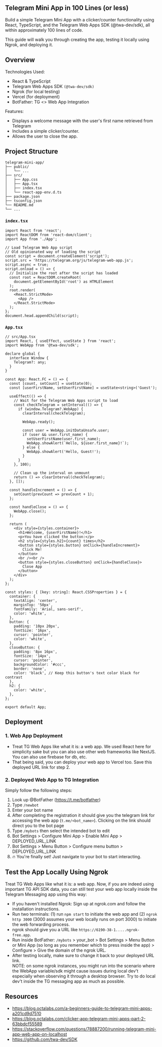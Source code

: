 ## Telegram Mini App in 100 Lines (or less)
Build a simple Telegram Mini App with a clicker/counter functionality using React, TypeScript, and the Telegram Web Apps SDK (@twa-dev/sdk), all within approximately 100 lines of code.

This guide will walk you through creating the app, testing it locally using Ngrok, and deploying it.

## Overview
Technologies Used:
- React & TypeScript
- Telegram Web Apps SDK `(@twa-dev/sdk)`
- Ngrok (for local testing)
- Vercel (for deployment)
- BotFather: TG <> Web App Integration

  
Features:
- Displays a welcome message with the user's first name retrieved from Telegram
- Includes a simple clicker/counter.
- Allows the user to close the app.

## Project Structure
```
telegram-mini-app/
├── public/
│   └── ...
├── src/
│   ├── App.css
│   ├── App.tsx
│   ├── index.tsx
│   └── react-app-env.d.ts
├── package.json
├── tsconfig.json
└── README.md
└── ...

```

### `index.tsx`
```
import React from 'react';
import ReactDOM from 'react-dom/client';
import App from './App';

// Load Telegram Web App script
// Old opinionated way of loading the script
const script = document.createElement('script');
script.src = 'https://telegram.org/js/telegram-web-app.js';
script.async = true;
script.onload = () => {
  // Initialize the root after the script has loaded
  const root = ReactDOM.createRoot(
    document.getElementById('root') as HTMLElement
  );
  root.render(
    <React.StrictMode>
      <App />
    </React.StrictMode>
  );
};
document.head.appendChild(script);
```

### `App.tsx`
```
// src/App.tsx
import React, { useEffect, useState } from 'react';
import WebApp from '@twa-dev/sdk';

declare global {
  interface Window {
    Telegram?: any;
  }
}

const App: React.FC = () => {
  const [count, setCount] = useState(0);
  const [userFirstName, setUserFirstName] = useState<string>('Guest');

  useEffect(() => {
    // Wait for the Telegram Web Apps script to load
    const checkTelegram = setInterval(() => {
      if (window.Telegram?.WebApp) {
        clearInterval(checkTelegram);

        WebApp.ready();

        const user = WebApp.initDataUnsafe.user;
        if (user && user.first_name) {
          setUserFirstName(user.first_name);
          WebApp.showAlert(`Hello, ${user.first_name}!`);
        } else {
          WebApp.showAlert('Hello, Guest!');
        }
      }
    }, 100);

    // Clean up the interval on unmount
    return () => clearInterval(checkTelegram);
  }, []);

  const handleIncrement = () => {
    setCount(prevCount => prevCount + 1);
  };

  const handleClose = () => {
    WebApp.close();
  };

  return (
    <div style={styles.container}>
      <h1>Welcome, {userFirstName}!</h1>
      <p>You have clicked the button:</p>
      <h2 style={styles.h2}>{count} times</h2>
      <button style={styles.button} onClick={handleIncrement}>
        Click Me!
      </button>
      <br /><br />
      <button style={styles.closeButton} onClick={handleClose}>
        Close App
      </button>
    </div>
  );
};

const styles: { [key: string]: React.CSSProperties } = {
  container: {
    textAlign: 'center',
    marginTop: '50px',
    fontFamily: 'Arial, sans-serif',
    color: 'white',
  },
  button: {
    padding: '10px 20px',
    fontSize: '16px',
    cursor: 'pointer',
    color: 'white',
  },
  closeButton: {
    padding: '8px 16px',
    fontSize: '14px',
    cursor: 'pointer',
    backgroundColor: '#ccc',
    border: 'none',
    color: 'black', // Keep this button's text color black for contrast
  },
  h2: {
    color: 'white',
  },
};

export default App;
```

## Deployment
### 1. Web App Deployment
- Treat TG Web Apps like what it is: a web app. We used React here for simplicity sake but you can also use other web frameworks like NextJS. You can also use firebase for db, etc.
- That being said, you can deploy your web app to Vercel too. Save this deployed URL link for step 2.

### 2. Deployed Web App to TG Integration
Simply follow the following steps:
1. Look up @BotFather (https://t.me/botfather)
2. Type `/newbot`
3. Enter your bot name
4. After completing the registration it should give you the telegram link for accessing the web app (`t.me/<bot_name>`). Clicking on the link should direct you to the bot page
5. Type `/mybots` then select the intended bot to edit
6. Bot Settings > Configure Mini App > Enable Mini App > DEPLOYED_URL_LINK
7. Bot Settings > Menu Button > Configure menu button > DEPLOYED_URL_LINK
8. 🔥 You're finally set! Just navigate to your bot to start interacting.


## Test the App Locally Using Ngrok
Treat TG Web Apps like what it is: a web app. Now, if you are indeed using important TG API SDK data, you can still test your web app locally inside the Telegram Messaging app using this way:


- If you haven't installed Ngrok: Sign up at ngrok.com and follow the installation instructions.
- Run two terminals: (1) run `npm start` to initiate the web app and (2) `ngrok http 3000` (3000 assumes your web locally runs on port 3000) to initiate the web forwarding process.
- ngrok should give you a URL like `https://6190-38-1.....ngrok-free.app`.
- Run inside BotFather: `/mybots` > your_bot > Bot Settings > Menu Button or Mini App (so long as you remember which to press inside the app) > Configure > Give the domain of the ngrok URL.
- After testing locally, make sure to change it back to your deployed URL link.   
NOTE: on some ngrok instances, you might run into the scenario where the WebApp variable/sdk might cause issues during local dev't especially when observing it through a desktop browser. Try to do local dev't inside the TG messaging app as much as possible.




## Resources
- https://blog.octalabs.com/a-beginners-guide-to-telegram-mini-apps-a201cd9d7510
- https://blog.octalabs.com/clicker-app-telegram-mini-apps-part-2-63bbdcf55589
- https://stackoverflow.com/questions/78887200/running-telegram-mini-app-web-app-on-localhost
- https://github.com/twa-dev/SDK

